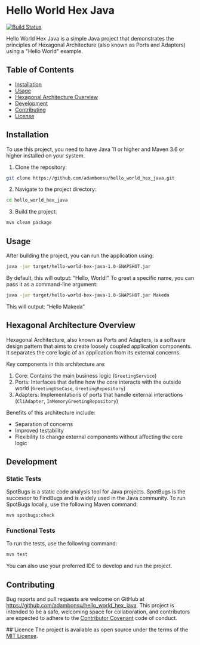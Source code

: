 # Hello World Hex Java

[![Build Status](https://github.com/adambonsu/hello_world_hex_java/actions/workflows/ci-cd.yml/badge.svg)](https://github.com/adambonsu/hello_world_hex_java/actions/workflows/ci-cd.yml)

Hello World Hex Java is a simple Java project that demonstrates the principles of Hexagonal Architecture (also known as Ports and Adapters) using a "Hello World" example.

## Table of Contents

- [Installation](#installation)
- [Usage](#usage)
- [Hexagonal Architecture Overview](#hexagonal-architecture-overview)
- [Development](#development)
- [Contributing](#contributing)
- [License](#license)


## Installation

To use this project, you need to have Java 11 or higher and Maven 3.6 or higher installed on your system.

1. Clone the repository:
```bash
git clone https://github.com/adambonsu/hello_world_hex_java.git

```

2. Navigate to the project directory:
```bash
cd hello_world_hex_java

```
3. Build the project:
```bash
mvn clean package

```


## Usage

After building the project, you can run the application using:

```bash
java -jar target/hello-world-hex-java-1.0-SNAPSHOT.jar

```
By default, this will output: “Hello, World!”
To greet a specific name, you can pass it as a command-line argument:
```bash
java -jar target/hello-world-hex-java-1.0-SNAPSHOT.jar Makeda

```
This will output: “Hello Makeda”

## Hexagonal Architecture Overview
Hexagonal Architecture, also known as Ports and Adapters, is a software design pattern that aims to create loosely coupled application components. It separates the core logic of an application from its external concerns.

Key components in this architecture are:
1.	Core: Contains the main business logic (`GreetingService`)
2.	Ports: Interfaces that define how the core interacts with the outside world (`GreetingUseCase`, `GreetingRepository`)
3.	Adapters: Implementations of ports that handle external interactions (`CliAdapter`, `InMemoryGreetingRepository`)

Benefits of this architecture include:
* Separation of concerns
* Improved testability
* Flexibility to change external components without affecting the core logic


## Development

### Static Tests
SpotBugs is a static code analysis tool for Java projects. SpotBugs is the successor to FindBugs and is widely used in the Java community.
To run SpotBugs locally, use the following Maven command:
```bash
mvn spotbugs:check

```

### Functional Tests
To run the tests, use the following command:
```bash
mvn test

```
You can also use your preferred IDE to develop and run the project.

## Contributing
Bug reports and pull requests are welcome on GitHub at https://github.com/adambonsu/hello_world_hex_java. This project is intended to be a safe, welcoming space for collaboration, and contributors are expected to adhere to the [Contributor Covenant](https://www.contributor-covenant.org/) code of conduct.

## Licence
The project is available as open source under the terms of the [MIT License](https://opensource.org/license/MIT).

